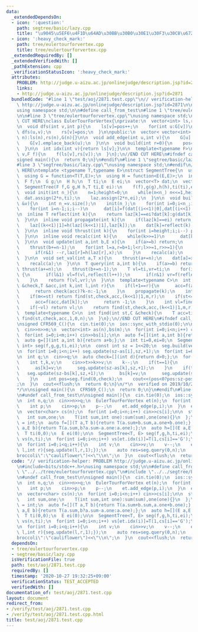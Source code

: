 ```yaml
---
data:
  _extendedDependsOn:
  - icon: ':question:'
    path: segtree/basic/lazy.cpp
    title: "\u9045\u5EF6\u4F1D\u64AD\u30BB\u30B0\u30E1\u30F3\u30C8\u6728"
  - icon: ':heavy_check_mark:'
    path: tree/eulertourforvertex.cpp
    title: tree/eulertourforvertex.cpp
  _extendedRequiredBy: []
  _extendedVerifiedWith: []
  _pathExtension: cpp
  _verificationStatusIcon: ':heavy_check_mark:'
  attributes:
    PROBLEM: http://judge.u-aizu.ac.jp/onlinejudge/description.jsp?id=2871
    links:
    - http://judge.u-aizu.ac.jp/onlinejudge/description.jsp?id=2871
  bundledCode: "#line 1 \"test/aoj/2871.test.cpp\"\n// verification-helper: PROBLEM\
    \ http://judge.u-aizu.ac.jp/onlinejudge/description.jsp?id=2871\n\n#include<bits/stdc++.h>\n\
    using namespace std;\n\n#define call_from_test\n#line 1 \"tree/eulertourforvertex.cpp\"\
    \n\n#line 3 \"tree/eulertourforvertex.cpp\"\nusing namespace std;\n#endif\n//BEGIN\
    \ CUT HERE\nclass EulerTourForVertex{\nprivate:\n  vector<int> ls,rs;\n  int pos;\n\
    \n  void dfs(int v,int p){\n    ls[v]=pos++;\n    for(int u:G[v])\n      if(u!=p)\
    \ dfs(u,v);\n    rs[v]=pos;\n  }\n\npublic:\n  vector< vector<int> > G;\n  EulerTourForVertex(int\
    \ n):ls(n),rs(n),G(n){}\n\n  void add_edge(int u,int v){\n    G[u].emplace_back(v);\n\
    \    G[v].emplace_back(u);\n  }\n\n  void build(int r=0){\n    pos=0;\n    dfs(r,-1);\n\
    \  }\n\n  int idx(int v){return ls[v];}\n\n  template<typename F>\n  void exec(int\
    \ v,F f){\n    f(ls[v],rs[v]);\n  }\n};\n//END CUT HERE\n#ifndef call_from_test\n\
    signed main(){\n  return 0;\n}\n#endif\n#line 1 \"segtree/basic/lazy.cpp\"\n\n\
    #line 3 \"segtree/basic/lazy.cpp\"\nusing namespace std;\n#endif\n//BEGIN CUT\
    \ HERE\ntemplate <typename T,typename E>\nstruct SegmentTree{\n  using F = function<T(T,T)>;\n\
    \  using G = function<T(T,E)>;\n  using H = function<E(E,E)>;\n  int n,height;\n\
    \  F f;\n  G g;\n  H h;\n  T ti;\n  E ei;\n  vector<T> dat;\n  vector<E> laz;\n\
    \  SegmentTree(F f,G g,H h,T ti,E ei):\n    f(f),g(g),h(h),ti(ti),ei(ei){}\n\n\
    \  void init(int n_){\n    n=1;height=0;\n    while(n<n_) n<<=1,height++;\n  \
    \  dat.assign(2*n,ti);\n    laz.assign(2*n,ei);\n  }\n\n  void build(const vector<T>\
    \ &v){\n    int n_=v.size();\n    init(n_);\n    for(int i=0;i<n_;i++) dat[n+i]=v[i];\n\
    \    for(int i=n-1;i;i--)\n      dat[i]=f(dat[(i<<1)|0],dat[(i<<1)|1]);\n  }\n\
    \n  inline T reflect(int k){\n    return laz[k]==ei?dat[k]:g(dat[k],laz[k]);\n\
    \  }\n\n  inline void propagate(int k){\n    if(laz[k]==ei) return;\n    laz[(k<<1)|0]=h(laz[(k<<1)|0],laz[k]);\n\
    \    laz[(k<<1)|1]=h(laz[(k<<1)|1],laz[k]);\n    dat[k]=reflect(k);\n    laz[k]=ei;\n\
    \  }\n\n  inline void thrust(int k){\n    for(int i=height;i;i--) propagate(k>>i);\n\
    \  }\n\n  inline void recalc(int k){\n    while(k>>=1)\n      dat[k]=f(reflect((k<<1)|0),reflect((k<<1)|1));\n\
    \  }\n\n  void update(int a,int b,E x){\n    if(a>=b) return;\n    thrust(a+=n);\n\
    \    thrust(b+=n-1);\n    for(int l=a,r=b+1;l<r;l>>=1,r>>=1){\n      if(l&1) laz[l]=h(laz[l],x),l++;\n\
    \      if(r&1) --r,laz[r]=h(laz[r],x);\n    }\n    recalc(a);\n    recalc(b);\n\
    \  }\n\n  void set_val(int a,T x){\n    thrust(a+=n);\n    dat[a]=x;laz[a]=ei;\n\
    \    recalc(a);\n  }\n\n  T query(int a,int b){\n    if(a>=b) return ti;\n   \
    \ thrust(a+=n);\n    thrust(b+=n-1);\n    T vl=ti,vr=ti;\n    for(int l=a,r=b+1;l<r;l>>=1,r>>=1)\
    \ {\n      if(l&1) vl=f(vl,reflect(l++));\n      if(r&1) vr=f(reflect(--r),vr);\n\
    \    }\n    return f(vl,vr);\n  }\n\n  template<typename C>\n  int find(int st,C\
    \ &check,T &acc,int k,int l,int r){\n    if(l+1==r){\n      acc=f(acc,reflect(k));\n\
    \      return check(acc)?k-n:-1;\n    }\n    propagate(k);\n    int m=(l+r)>>1;\n\
    \    if(m<=st) return find(st,check,acc,(k<<1)|1,m,r);\n    if(st<=l and !check(f(acc,dat[k]))){\n\
    \      acc=f(acc,dat[k]);\n      return -1;\n    }\n    int vl=find(st,check,acc,(k<<1)|0,l,m);\n\
    \    if(~vl) return vl;\n    return find(st,check,acc,(k<<1)|1,m,r);\n  }\n\n\
    \  template<typename C>\n  int find(int st,C &check){\n    T acc=ti;\n    return\
    \ find(st,check,acc,1,0,n);\n  }\n};\n//END CUT HERE\n#ifndef call_from_test\n\
    \nsigned CFR569_C(){\n  cin.tie(0);\n  ios::sync_with_stdio(0);\n\n  int n,m;\n\
    \  cin>>n>>m;\n  vector<int> as(n),bs(m);\n  for(int i=0;i<n;i++) cin>>as[i];\n\
    \  for(int i=0;i<m;i++) cin>>bs[i];\n\n  auto f=[](int a,int b){return max(a,b);};\n\
    \  auto g=[](int a,int b){return a+b;};\n  int ti=0,ei=0;\n  SegmentTree<int,\
    \ int> seg(f,g,g,ti,ei);\n\n  const int sz = 1<<20;\n  seg.build(vector<int>(sz,0));\n\
    \n  for(int i=0;i<n;i++) seg.update(sz-as[i],sz,+1);\n  for(int i=0;i<m;i++) seg.update(sz-bs[i],sz,-1);\n\
    \n  int q;\n  cin>>q;\n  auto check=[](int d){return d>0;};\n  for(int i=0;i<q;i++){\n\
    \    int t,k,v;\n    cin>>t>>k>>v;\n    k--;\n    if(t==1){\n      seg.update(sz-as[k],sz,-1);\n\
    \      as[k]=v;\n      seg.update(sz-as[k],sz,+1);\n    }\n    if(t==2){\n   \
    \   seg.update(sz-bs[k],sz,+1);\n      bs[k]=v;\n      seg.update(sz-bs[k],sz,-1);\n\
    \    }\n    int pos=seg.find(0,check);\n    cout<<(pos<0?pos:sz-pos)<<\"\\n\"\
    ;\n  }\n  cout<<flush;\n  return 0;\n}\n/*\n  verified on 2019/10/28\n  https://codeforces.com/contest/1179/problem/C\n\
    */\n\nsigned main(){\n  CFR569_C();\n  return 0;\n}\n#endif\n#line 9 \"test/aoj/2871.test.cpp\"\
    \n#undef call_from_test\n\nsigned main(){\n  cin.tie(0);\n  ios::sync_with_stdio(0);\n\
    \n  int n,q;\n  cin>>n>>q;\n  EulerTourForVertex et(n);\n  for(int i=1;i<n;i++){\n\
    \    int p;\n    cin>>p;\n    p--;\n    et.add_edge(p,i);\n  }\n  et.build();\n\
    \n  vector<char> cs(n);\n  for(int i=0;i<n;i++) cin>>cs[i];\n\n  struct T{\n \
    \   int sum,one;\n    T(int sum,int one):sum(sum),one(one){}\n  };\n  using E\
    \ = int;\n  auto f=[](T a,T b){return T(a.sum+b.sum,a.one+b.one);};\n  auto g=[](T\
    \ a,E b){return T(a.sum,b?a.sum-a.one:a.one);};\n  auto h=[](E a,E b){return a^b;};\n\
    \  T ti(0,0);\n  E ei(0);\n\n  SegmentTree<T, E> seg(f,g,h,ti,ei);\n  vector<T>\
    \ vs(n,ti);\n  for(int i=0;i<n;i++) vs[et.idx(i)]=T(1,cs[i]=='G');\n  seg.build(vs);\n\
    \n  for(int i=0;i<q;i++){\n    int v;\n    cin>>v;\n    v--;\n    et.exec(v,[&](int\
    \ l,int r){seg.update(l,r,1);});\n    auto res=seg.query(0,n);\n    cout<<(res.sum-res.one<res.one?\"\
    broccoli\":\"cauliflower\")<<\"\\n\";\n  }\n  cout<<flush;\n  return 0;\n}\n"
  code: "// verification-helper: PROBLEM http://judge.u-aizu.ac.jp/onlinejudge/description.jsp?id=2871\n\
    \n#include<bits/stdc++.h>\nusing namespace std;\n\n#define call_from_test\n#include\
    \ \"../../tree/eulertourforvertex.cpp\"\n#include \"../../segtree/basic/lazy.cpp\"\
    \n#undef call_from_test\n\nsigned main(){\n  cin.tie(0);\n  ios::sync_with_stdio(0);\n\
    \n  int n,q;\n  cin>>n>>q;\n  EulerTourForVertex et(n);\n  for(int i=1;i<n;i++){\n\
    \    int p;\n    cin>>p;\n    p--;\n    et.add_edge(p,i);\n  }\n  et.build();\n\
    \n  vector<char> cs(n);\n  for(int i=0;i<n;i++) cin>>cs[i];\n\n  struct T{\n \
    \   int sum,one;\n    T(int sum,int one):sum(sum),one(one){}\n  };\n  using E\
    \ = int;\n  auto f=[](T a,T b){return T(a.sum+b.sum,a.one+b.one);};\n  auto g=[](T\
    \ a,E b){return T(a.sum,b?a.sum-a.one:a.one);};\n  auto h=[](E a,E b){return a^b;};\n\
    \  T ti(0,0);\n  E ei(0);\n\n  SegmentTree<T, E> seg(f,g,h,ti,ei);\n  vector<T>\
    \ vs(n,ti);\n  for(int i=0;i<n;i++) vs[et.idx(i)]=T(1,cs[i]=='G');\n  seg.build(vs);\n\
    \n  for(int i=0;i<q;i++){\n    int v;\n    cin>>v;\n    v--;\n    et.exec(v,[&](int\
    \ l,int r){seg.update(l,r,1);});\n    auto res=seg.query(0,n);\n    cout<<(res.sum-res.one<res.one?\"\
    broccoli\":\"cauliflower\")<<\"\\n\";\n  }\n  cout<<flush;\n  return 0;\n}\n"
  dependsOn:
  - tree/eulertourforvertex.cpp
  - segtree/basic/lazy.cpp
  isVerificationFile: true
  path: test/aoj/2871.test.cpp
  requiredBy: []
  timestamp: '2020-10-27 19:32:25+09:00'
  verificationStatus: TEST_ACCEPTED
  verifiedWith: []
documentation_of: test/aoj/2871.test.cpp
layout: document
redirect_from:
- /verify/test/aoj/2871.test.cpp
- /verify/test/aoj/2871.test.cpp.html
title: test/aoj/2871.test.cpp
---
```

